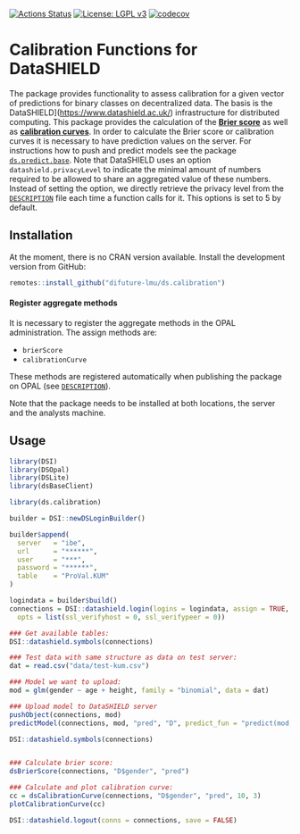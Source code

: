 
<!-- README.md is generated from README.Rmd. Please edit that file -->

[![Actions
Status](https://github.com/difuture-lmu/ds.calibration/workflows/R-CMD-check/badge.svg)](https://github.com/difuture-lmu/ds.calibration/actions)
[![License: LGPL
v3](https://img.shields.io/badge/License-LGPL%20v3-blue.svg)](https://www.gnu.org/licenses/lgpl-3.0)
[![codecov](https://codecov.io/gh/difuture-lmu/ds.calibration/branch/master/graph/badge.svg?token=B27XZ68E20)](https://codecov.io/gh/difuture-lmu/ds.calibration)

# Calibration Functions for DataSHIELD

The package provides functionality to assess calibration for a given
vector of predictions for binary classes on decentralized data. The
basis is the DataSHIELD\](<https://www.datashield.ac.uk/>)
infrastructure for distributed computing. This package provides the
calculation of the [**Brier
score**](https://en.wikipedia.org/wiki/Brier_score) as well as
[**calibration
curves**](https://medium.com/analytics-vidhya/calibration-in-machine-learning-e7972ac93555).
In order to calculate the Brier score or calibration curves it is
necessary to have prediction values on the server. For instructions how
to push and predict models see the package
[`ds.predict.base`](https://github.com/difuture-lmu/ds.predict.base).
Note that DataSHIELD uses an option `datashield.privacyLevel` to
indicate the minimal amount of numbers required to be allowed to share
an aggregated value of these numbers. Instead of setting the option, we
directly retrieve the privacy level from the
[`DESCRIPTION`](https://github.com/difuture-lmu/ds.calibration/blob/master/R/DESCRIPTION)
file each time a function calls for it. This options is set to 5 by
default.

## Installation

At the moment, there is no CRAN version available. Install the
development version from GitHub:

``` r
remotes::install_github("difuture-lmu/ds.calibration")
```

#### Register aggregate methods

It is necessary to register the aggregate methods in the OPAL
administration. The assign methods are:

  - `brierScore`
  - `calibrationCurve`

These methods are registered automatically when publishing the package
on OPAL (see
[`DESCRIPTION`](https://github.com/difuture/ds.predict.base/blob/master/DESCRIPTION)).

Note that the package needs to be installed at both locations, the
server and the analysts machine.

## Usage

``` r
library(DSI)
library(DSOpal)
library(DSLite)
library(dsBaseClient)

library(ds.calibration)

builder = DSI::newDSLoginBuilder()

builder$append(
  server   = "ibe",
  url      = "******",
  user     = "***",
  password = "******",
  table    = "ProVal.KUM"
)

logindata = builder$build()
connections = DSI::datashield.login(logins = logindata, assign = TRUE, symbol = "D",
  opts = list(ssl_verifyhost = 0, ssl_verifypeer = 0))

### Get available tables:
DSI::datashield.symbols(connections)

### Test data with same structure as data on test server:
dat = read.csv("data/test-kum.csv")

### Model we want to upload:
mod = glm(gender ~ age + height, family = "binomial", data = dat)

### Upload model to DataSHIELD server
pushObject(connections, mod)
predictModel(connections, mod, "pred", "D", predict_fun = "predict(mod, newdata = D, type = 'response')")

DSI::datashield.symbols(connections)


### Calculate brier score:
dsBrierScore(connections, "D$gender", "pred")

### Calculate and plot calibration curve:
cc = dsCalibrationCurve(connections, "D$gender", "pred", 10, 3)
plotCalibrationCurve(cc)

DSI::datashield.logout(conns = connections, save = FALSE)
```

